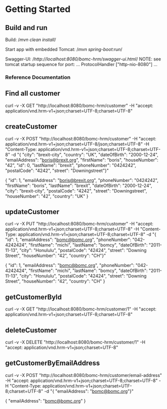 # Getting Started

## Build and run

Build: /*mvn clean install*/

Start app with embedded Tomcat: /*mvn spring-boot:run*/

Swagger-UI: /*http://localhost:8080/bomc-hrm/swagger-ui.html*/
NOTE: see tomcat startup sequence for port:
...
 ProtocolHandler ["http-nio-8080"]
...

### Reference Documentation

## Find all customer

curl -v -X GET "http://localhost:8080/bomc-hrm/customer" -H "accept: application/vnd.hrm-v1+json;charset=UTF-8;charset=UTF-8"

## createCustomer

curl -v -X POST "http://localhost:8080/bomc-hrm/customer" -H "accept: application/vnd.hrm-v1+json;charset=UTF-8/json;charset=UTF-8" -H "Content-Type: application/vnd.hrm-v1+json;charset=UTF-8;charset=UTF-8" -d "{ \"city\": \"brexit-city\", \"country\": \"UK\", \"dateOfBirth\": \"2000-12-24\", \"emailAddress\": \"boris@brexit.org\", \"firstName\": \"boris\", \"houseNumber\": \"42\", \"id\": 0, \"lastName\": \"brexit\", \"phoneNumber\": \"0424242\", \"postalCode\": \"4242\", \"street\": \"Downingstreet\"}"

{
  "id": 1,
  "emailAddress": "boris@brexit.org",
  "phoneNumber": "0424242",
  "firstName": "boris",
  "lastName": "brexit",
  "dateOfBirth": "2000-12-24",
  "city": "brexit-city",
  "postalCode": "4242",
  "street": "Downingstreet",
  "houseNumber": "42",
  "country": "UK"
}


## updateCustomer

curl -v -X PUT "http://localhost:8080/bomc-hrm/customer" -H "accept: application/vnd.hrm-v1+json;charset=UTF-8;charset=UTF-8" -H "Content-Type: application/vnd.hrm-v1+json;charset=UTF-8;charset=UTF-8" -d "{ \"id\": 1, \"emailAddress\": \"bomc@bomc.org\", \"phoneNumber\": \"042-4242424\", \"firstName\": \"michi\", \"lastName\": \"bomcy\", \"dateOfBirth\": \"2011-11-13\", \"city\": \"Honululu\", \"postalCode\": \"42424\", \"street\": \"Downing Street\", \"houseNumber\": \"42\", \"country\": \"CH\"}"

{
  "id": 1,
  "emailAddress": "bomc@bomc.org",
  "phoneNumber": "042-4242424",
  "firstName": "michi",
  "lastName": "bomcy",
  "dateOfBirth": "2011-11-13",
  "city": "Honululu",
  "postalCode": "42424",
  "street": "Downing Street",
  "houseNumber": "42",
  "country": "CH"
}


## getCustomerById

curl -v -X GET "http://localhost:8080/bomc-hrm/customer/1" -H "accept: application/vnd.hrm-v1+json;charset=UTF-8;charset=UTF-8"


## deleteCustomer

curl -v -X DELETE "http://localhost:8080/bomc-hrm/customer/1" -H "accept: application/vnd.hrm-v1+json;charset=UTF-8"


## getCustomerByEmailAddress

curl -v -X POST "http://localhost:8080/bomc-hrm/customer/email-address" -H "accept: application/vnd.hrm-v1+json;charset=UTF-8;charset=UTF-8" -H "Content-Type: application/vnd.hrm-v1+json;charset=UTF-8;charset=UTF-8" -d "{ \"emailAddress\": \"bomc@bomc.org\"}"

{
  "emailAddress": "bomc@bomc.org"
}